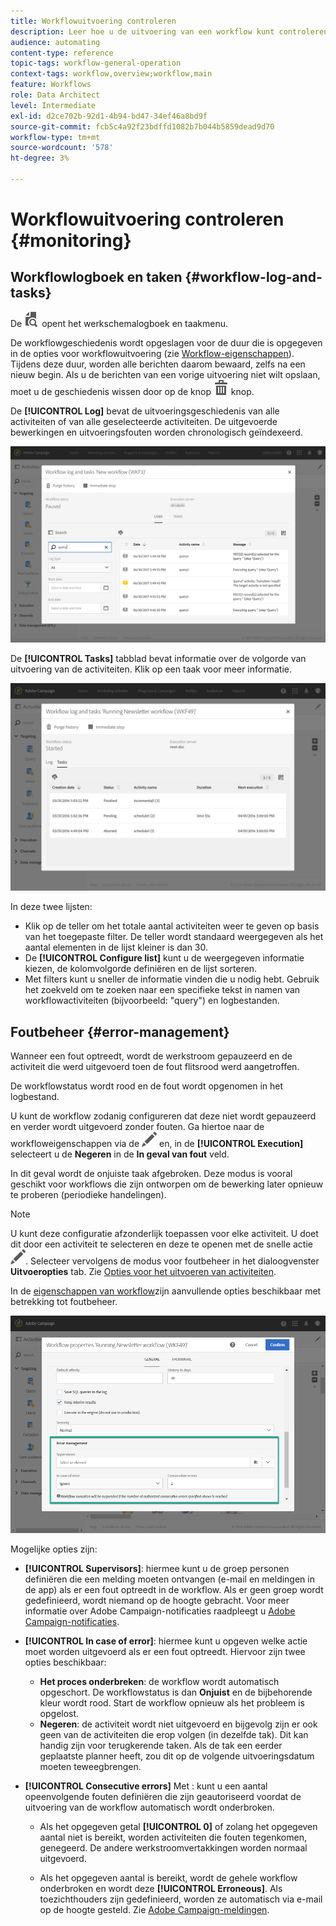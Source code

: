 ```yaml
---
title: Workflowuitvoering controleren
description: Leer hoe u de uitvoering van een workflow kunt controleren.
audience: automating
content-type: reference
topic-tags: workflow-general-operation
context-tags: workflow,overview;workflow,main
feature: Workflows
role: Data Architect
level: Intermediate
exl-id: d2ce702b-92d1-4b94-bd47-34ef46a8bd9f
source-git-commit: fcb5c4a92f23bdffd1082b7b044b5859dead9d70
workflow-type: tm+mt
source-wordcount: '578'
ht-degree: 3%

---
```


# Workflowuitvoering controleren {#monitoring}

## Workflowlogboek en taken {#workflow-log-and-tasks}

De ![](assets/printpreview_darkgrey-24px.png) opent het werkschemalogboek en taakmenu.

De workflowgeschiedenis wordt opgeslagen voor de duur die is opgegeven in de opties voor workflowuitvoering (zie [Workflow-eigenschappen](../../automating/using/managing-execution-options.md)). Tijdens deze duur, worden alle berichten daarom bewaard, zelfs na een nieuw begin. Als u de berichten van een vorige uitvoering niet wilt opslaan, moet u de geschiedenis wissen door op de knop ![](assets/delete_darkgrey-24px.png) knop.

De **[!UICONTROL Log]** bevat de uitvoeringsgeschiedenis van alle activiteiten of van alle geselecteerde activiteiten. De uitgevoerde bewerkingen en uitvoeringsfouten worden chronologisch geïndexeerd.

![](assets/wkf_execution_4.png)

De **[!UICONTROL Tasks]** tabblad bevat informatie over de volgorde van uitvoering van de activiteiten. Klik op een taak voor meer informatie.

![](assets/wkf_execution_5.png)

In deze twee lijsten:

* Klik op de teller om het totale aantal activiteiten weer te geven op basis van het toegepaste filter. De teller wordt standaard weergegeven als het aantal elementen in de lijst kleiner is dan 30.
* De **[!UICONTROL Configure list]** kunt u de weergegeven informatie kiezen, de kolomvolgorde definiëren en de lijst sorteren.
* Met filters kunt u sneller de informatie vinden die u nodig hebt. Gebruik het zoekveld om te zoeken naar een specifieke tekst in namen van workflowactiviteiten (bijvoorbeeld: &quot;query&quot;) en logbestanden.

## Foutbeheer {#error-management}

Wanneer een fout optreedt, wordt de werkstroom gepauzeerd en de activiteit die werd uitgevoerd toen de fout flitsrood werd aangetroffen.

De workflowstatus wordt rood en de fout wordt opgenomen in het logbestand.

U kunt de workflow zodanig configureren dat deze niet wordt gepauzeerd en verder wordt uitgevoerd zonder fouten. Ga hiertoe naar de workfloweigenschappen via de ![](assets/edit_darkgrey-24px.png) en, in de **[!UICONTROL Execution]** selecteert u de **Negeren** in de **In geval van fout** veld.

In dit geval wordt de onjuiste taak afgebroken. Deze modus is vooral geschikt voor workflows die zijn ontworpen om de bewerking later opnieuw te proberen (periodieke handelingen).

>[!NOTE]
>
>U kunt deze configuratie afzonderlijk toepassen voor elke activiteit. U doet dit door een activiteit te selecteren en deze te openen met de snelle actie ![](assets/edit_darkgrey-24px.png). Selecteer vervolgens de modus voor foutbeheer in het dialoogvenster **Uitvoeropties** tab. Zie [Opties voor het uitvoeren van activiteiten](../../automating/using/activity-properties.md).

In de [eigenschappen van workflow](../../automating/using/managing-execution-options.md)zijn aanvullende opties beschikbaar met betrekking tot foutbeheer.

![](assets/wkf_execution_error.png)

Mogelijke opties zijn:

* **[!UICONTROL Supervisors]**: hiermee kunt u de groep personen definiëren die een melding moeten ontvangen (e-mail en meldingen in de app) als er een fout optreedt in de workflow. Als er geen groep wordt gedefinieerd, wordt niemand op de hoogte gebracht. Voor meer informatie over Adobe Campaign-notificaties raadpleegt u [Adobe Campaign-notificaties](../../administration/using/sending-internal-notifications.md).

* **[!UICONTROL In case of error]**: hiermee kunt u opgeven welke actie moet worden uitgevoerd als er een fout optreedt. Hiervoor zijn twee opties beschikbaar:

   * **Het proces onderbreken**: de workflow wordt automatisch opgeschort. De workflowstatus is dan **Onjuist** en de bijbehorende kleur wordt rood. Start de workflow opnieuw als het probleem is opgelost.
   * **Negeren**: de activiteit wordt niet uitgevoerd en bijgevolg zijn er ook geen van de activiteiten die erop volgen (in dezelfde tak). Dit kan handig zijn voor terugkerende taken. Als de tak een eerder geplaatste planner heeft, zou dit op de volgende uitvoeringsdatum moeten teweegbrengen.

* **[!UICONTROL Consecutive errors]** Met : kunt u een aantal opeenvolgende fouten definiëren die zijn geautoriseerd voordat de uitvoering van de workflow automatisch wordt onderbroken.

   * Als het opgegeven getal **[!UICONTROL 0]** of zolang het opgegeven aantal niet is bereikt, worden activiteiten die fouten tegenkomen, genegeerd. De andere werkstroomvertakkingen worden normaal uitgevoerd.

   * Als het opgegeven aantal is bereikt, wordt de gehele workflow onderbroken en wordt deze **[!UICONTROL Erroneous]**. Als toezichthouders zijn gedefinieerd, worden ze automatisch via e-mail op de hoogte gesteld. Zie [Adobe Campaign-meldingen](../../administration/using/sending-internal-notifications.md).
